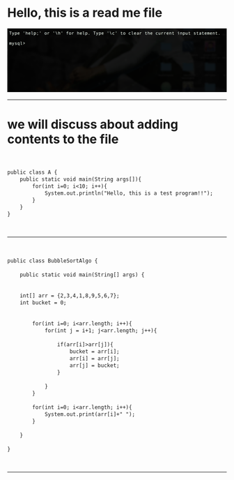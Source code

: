 # Hello, this is a read me file </br>

![alt text](Pictures/Pic.png "Image added") </br>

---------------------------------------------------------------------------------------------


# we will discuss about adding contents to the file
</br>

```
public class A {
    public static void main(String args[]){
        for(int i=0; i<10; i++){
            System.out.println("Hello, this is a test program!!");
        }
    }
}
```


</br>


---------------------------------------------------------------------------------------------

</br>

```
public class BubbleSortAlgo {

	public static void main(String[] args) {
	    
	        
    int[] arr = {2,3,4,1,8,9,5,6,7};
    int bucket = 0; 
    
	    
	    for(int i=0; i<arr.length; i++){
	        for(int j = i+1; j<arr.length; j++){
	            
	            if(arr[i]>arr[j]){
	                bucket = arr[i];
	                arr[i] = arr[j];
	                arr[j] = bucket; 
	            }
	            
	        }
	    }
	    
	    for(int i=0; i<arr.length; i++){
	        System.out.print(arr[i]+" ");
	    }
		
	}

}
```

</br>


---------------------------------------------------------------------------------------------
